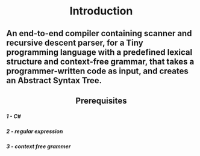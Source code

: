 <h1 align = "center"> Introduction</h1>
<h2 align = "left"> An end-to-end compiler containing scanner and recursive descent parser, for a Tiny programming language with a predefined lexical structure and context-free grammar, that takes a programmer-written code as input, and creates an Abstract Syntax Tree. </h2>
<h2 align = "center"> Prerequisites </h2>
<h5 align = "left">1 - C#</h5> 
<h5 align = "left">2 - regular expression</h5>
<h5 align = "left">3 - context free grammer</h5>

